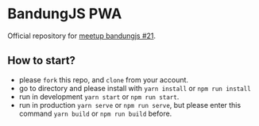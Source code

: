 # BandungJS PWA

Official repository for [meetup bandungjs #21](https://www.meetup.com/BandungJS/events/262832383/).

## How to start?

+ please `fork` this repo, and `clone` from your account.
+ go to directory and please install with `yarn install` or `npm run install` 
+ run in development `yarn start` or `npm run start`.
+ run in production `yarn serve` or `npm run serve`, but please enter this command `yarn build` or `npm run build` before.
